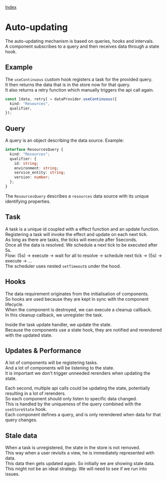 [Index](./index.md)

# Auto-updating

The auto-updating mechanism is based on queries, hooks and intervals.  
A component subscribes to a query and then receives data through a state hook.

## Example

The `useContinuous` custom hook registers a task for the provided query.  
It then returns the data that is in the store now for that query.  
It also returns a retry function which manually triggers the api call again.

```typescript
const [data, retry] = dataProvider.useContinuous({
  kind: "Resources",
  qualifier,
});
```

## Query

A query is an object describing the data source.
Example:

```typescript
interface ResourcesQuery {
  kind: "Resources";
  qualifier: {
    id: string;
    environment: string;
    service_entity: string;
    version: number;
  };
}
```

The `ResourcesQuery` describes a `resources` data source with its unique identifying properties.

## Task

A task is a unique id coupled with a effect function and an update function.  
Registering a task will invoke the effect and update on each next tick.  
As long as there are tasks, the ticks will execute after 5seconds.  
Once all the data is resolved. We schedule a next tick to be executed after 5s.  
Flow: (5s) -> execute -> wait for all to resolve -> schedule next tick -> (5s) -> execute -> ...  
The scheduler uses nested `setTimeout`s under the hood.

## Hooks

The data requirement originates from the initialisation of components.  
So hooks are used because they are kept in sync with the component lifecycle.  
When the component is destroyed, we can execute a cleanup callback.  
In this cleanup callback, we unregister the task.

Inside the task update handler, we update the state.  
Because the components use a state hook, they are notified and rerendered with the updated state.

## Updates & Performance

A lot of components will be registering tasks.  
And a lot of components will be listening to the state.  
It is important we don't trigger unneeded rerenders when updating the state.

Each second, multiple api calls could be updating the state, potentially resulting in a lot of rerenders.  
So each component should only listen to specific data changed.  
This is handled by the uniqueness of the query combined with the `useStoreState` hook.  
Each component defines a query, and is only rerendered when data for that query changes.

## Stale data

When a task is unregistered, the state in the store is not removed.  
This way when a user revisits a view, he is immediately represented with data.  
This data then gets updated again. So initially we are showing stale data.  
This might not be an ideal strategy. We will need to see if we run into issues.
